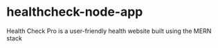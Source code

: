 # healthcheck-node-app
Health Check Pro is a user-friendly health website built using the MERN stack
